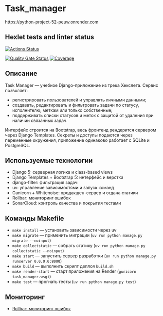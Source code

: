 # Task_manager

<https://python-project-52-peuw.onrender.com>

## Hexlet tests and linter status

[![Actions Status](https://github.com/WhiteA77/python-project-52/actions/workflows/hexlet-check.yml/badge.svg)](https://github.com/WhiteA77/python-project-52/actions)

[![Quality Gate Status](https://sonarcloud.io/api/project_badges/measure?project=WhiteA77_python-project-52&metric=alert_status)](https://sonarcloud.io/summary/new_code?id=WhiteA77_python-project-52)
[![Coverage](https://sonarcloud.io/api/project_badges/measure?project=WhiteA77_python-project-52&metric=coverage)](https://sonarcloud.io/summary/new_code?id=WhiteA77_python-project-52)

## Описание

Task Manager — учебное Django-приложение из трека Хекслета. Сервис позволяет:

- регистрировать пользователей и управлять личными данными;
- создавать, редактировать и фильтровать задачи по статусу, исполнителю, меткам или только собственные;
- поддерживать списки статусов и меток с защитой от удаления при наличии связанных задач.

Интерфейс строится на Bootstrap, весь фронтенд рендерится сервером через Django Templates. Секреты и доступы подаются через переменные окружения, приложение одинаково работает с SQLite и PostgreSQL.

## Используемые технологии

- Django 5: серверная логика и class-based views
- Django Templates + Bootstrap 5: интерфейс и верстка
- django-filter: фильтрация задач
- uv: управление зависимостями и запуск команд
- Gunicorn + Whitenoise: продакшен-сервер и отдача статики
- Rollbar: мониторинг ошибок
- SonarCloud: контроль качества и покрытия тестами

## Команды Makefile

- `make install` — установить зависимости через uv
- `make migrate` — применить миграции (`uv run python manage.py migrate --noinput`)
- `make collectstatic` — собрать статику (`uv run python manage.py collectstatic --noinput`)
- `make start` — запустить сервер разработки (`uv run python manage.py runserver 0.0.0.0:8000`)
- `make build` — выполнить скрипт деплоя `build.sh`
- `make render-start` — старт приложения на Render (`gunicorn task_manager.wsgi`)
- `make test` — прогнать тесты (`uv run python manage.py test`)

## Мониторинг

- [Rollbar: мониторинг ошибок](https://rollbar.com/vden032/TaskManager/)
